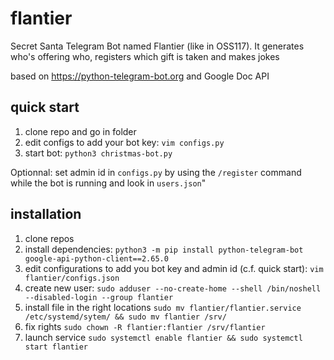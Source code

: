 # flantier
Secret Santa Telegram Bot named Flantier (like in OSS117). It generates who's offering who, registers which gift is taken and makes jokes

based on https://python-telegram-bot.org and Google Doc API

## quick start

1. clone repo and go in folder
2. edit configs to add your bot key: `vim configs.py`
3. start bot: `python3 christmas-bot.py`

Optionnal: set admin id in `configs.py` by using the `/register` command while the bot is running and look in `users.json`"

## installation

1. clone repos
2. install dependencies: `python3 -m pip install python-telegram-bot google-api-python-client==2.65.0`
3. edit configurations to add you bot key and admin id (c.f. quick start): `vim flantier/configs.json`
4. create new user: `sudo adduser --no-create-home --shell /bin/noshell --disabled-login --group flantier`
5. install file in the right locations `sudo mv flantier/flantier.service /etc/systemd/sytem/ && sudo mv flantier /srv/`
6. fix rights `sudo chown -R flantier:flantier /srv/flantier`
7. launch service `sudo systemctl enable flantier && sudo systemctl start flantier`

